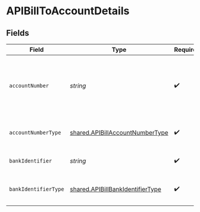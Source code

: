 # APIBillToAccountDetails


## Fields

| Field                                                                                       | Type                                                                                        | Required                                                                                    | Description                                                                                 |
| ------------------------------------------------------------------------------------------- | ------------------------------------------------------------------------------------------- | ------------------------------------------------------------------------------------------- | ------------------------------------------------------------------------------------------- |
| `accountNumber`                                                                             | *string*                                                                                    | :heavy_check_mark:                                                                          | The account identifier. Only IBANs are supported at the moment.                             |
| `accountNumberType`                                                                         | [shared.APIBillAccountNumberType](../../../sdk/models/shared/apibillaccountnumbertype.md)   | :heavy_check_mark:                                                                          | The type of account number (e.g. IBAN).                                                     |
| `bankIdentifier`                                                                            | *string*                                                                                    | :heavy_check_mark:                                                                          | The identifier of the bank.                                                                 |
| `bankIdentifierType`                                                                        | [shared.APIBillBankIdentifierType](../../../sdk/models/shared/apibillbankidentifiertype.md) | :heavy_check_mark:                                                                          | The type of bank identifier (e.g. BIC).                                                     |